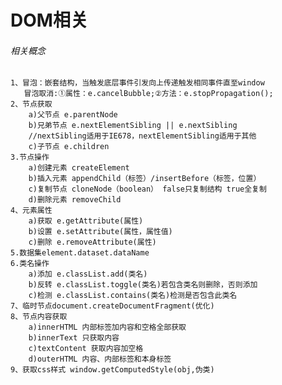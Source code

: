 <!--
 * @version: 1.0.0
 * @Date: 2019-09-26 10:59:36
 * @LastEditTime: 2019-09-26 11:32:38
 -->
# DOM相关

###### 相关概念

    1、冒泡：嵌套结构，当触发底层事件引发向上传递触发相同事件直至window
       冒泡取消:①属性：e.cancelBubble;②方法：e.stopPropagation();
    2、节点获取
        a)父节点 e.parentNode
        b)兄弟节点 e.nextElementSibling || e.nextSibling 
        //nextSibling适用于IE678，nextElementSibling适用于其他
        c)子节点 e.children
    3.节点操作
        a)创建元素 createElement
        b)插入元素 appendChild（标签）/insertBefore（标签，位置）
        c)复制节点 cloneNode（boolean） false只复制结构 true全复制
        d)删除元素 removeChild
    4、元素属性
        a)获取 e.getAttribute(属性)
        b)设置 e.setAttribute(属性，属性值)
        c)删除 e.removeAttribute(属性)
    5.数据集element.dataset.dataName
    6.类名操作
        a)添加 e.classList.add(类名)
        b)反转 e.classList.toggle(类名)若包含类名则删除，否则添加
        c)检测 e.classList.contains(类名)检测是否包含此类名
    7、临时节点document.createDocumentFragment(优化)
    8、节点内容获取
        a)innerHTML 内部标签加内容和空格全部获取
        b)innerText 只获取内容
        c)textContent 获取内容加空格
        d)outerHTML 内容、内部标签和本身标签
    9、获取css样式 window.getComputedStyle(obj,伪类)

    
    